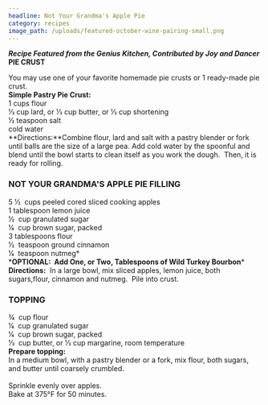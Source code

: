 ```yaml
---
headline: Not Your Grandma's Apple Pie
category: recipes
image_path: /uploads/featured-october-wine-pairing-small.png
---
```



***Recipe Featured from the Genius Kitchen, Contributed by Joy and Dancer*<br>PIE CRUST**

You may use one of your favorite homemade pie crusts or 1 ready-made pie crust.  <br>**Simple Pastry Pie Crust:**<br>1 cups flour<br>1⁄3 cup lard, or 1⁄3 cup butter, or 1⁄3 cup shortening<br>1⁄2 teaspoon salt<br>cold water<br>**Directions:**Combine flour, lard and salt with a pastry blender or fork until balls are the size of a large pea. Add cold water by the spoonful and blend until the bowl starts to clean itself as you work the dough.  Then, it is ready for rolling.

### NOT YOUR GRANDMA'S APPLE PIE FILLING

5 1⁄2  cups peeled cored sliced cooking apples<br>1 tablespoon lemon juice<br>1⁄2  cup granulated sugar<br>1⁄4  cup brown sugar, packed<br>3 tablespoons flour<br>1⁄2  teaspoon ground cinnamon<br>1⁄4  teaspoon nutmeg*<br>\***OPTIONAL:  Add One, or Two, Tablespoons of Wild Turkey Bourbon***<br>**Directions:**  In a large bowl, mix sliced apples, lemon juice, both sugars,flour, cinnamon and nutmeg.  Pile into crust.

### TOPPING

3⁄4  cup flour<br>1⁄4  cup granulated sugar<br>1⁄4  cup brown sugar, packed<br>1⁄3  cup butter, or 1⁄3 cup margarine, room temperature<br>**Prepare topping:**<br>In a medium bowl, with a pastry blender or a fork, mix flour, both sugars, and butter until coarsely crumbled.<br><br>Sprinkle evenly over apples.<br>Bake at 375°F for 50 minutes.